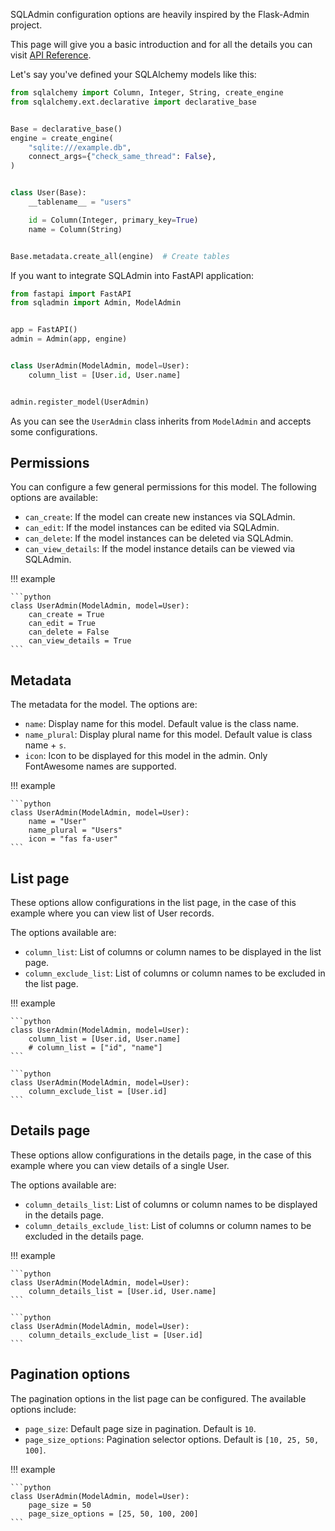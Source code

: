 SQLAdmin configuration options are heavily inspired by the Flask-Admin project.

This page will give you a basic introduction and for all the details
you can visit [API Reference](./api_reference/model_admin.md).

Let's say you've defined your SQLAlchemy models like this:

```python
from sqlalchemy import Column, Integer, String, create_engine
from sqlalchemy.ext.declarative import declarative_base


Base = declarative_base()
engine = create_engine(
    "sqlite:///example.db",
    connect_args={"check_same_thread": False},
)


class User(Base):
    __tablename__ = "users"

    id = Column(Integer, primary_key=True)
    name = Column(String)


Base.metadata.create_all(engine)  # Create tables
```

If you want to integrate SQLAdmin into FastAPI application:

```python
from fastapi import FastAPI
from sqladmin import Admin, ModelAdmin


app = FastAPI()
admin = Admin(app, engine)


class UserAdmin(ModelAdmin, model=User):
    column_list = [User.id, User.name]


admin.register_model(UserAdmin)
```

As you can see the `UserAdmin` class inherits from `ModelAdmin` and accepts some configurations.

## Permissions

You can configure a few general permissions for this model.
The following options are available:

* `can_create`: If the model can create new instances via SQLAdmin.
* `can_edit`: If the model instances can be edited via SQLAdmin.
* `can_delete`: If the model instances can be deleted via SQLAdmin.
* `can_view_details`: If the model instance details can be viewed via SQLAdmin.

!!! example

    ```python
    class UserAdmin(ModelAdmin, model=User):
        can_create = True
        can_edit = True
        can_delete = False
        can_view_details = True
    ```

## Metadata

The metadata for the model. The options are:

* `name`: Display name for this model. Default value is the class name.
* `name_plural`: Display plural name for this model. Default value is class name + `s`.
* `icon`: Icon to be displayed for this model in the admin. Only FontAwesome names are supported.

!!! example

    ```python
    class UserAdmin(ModelAdmin, model=User):
        name = "User"
        name_plural = "Users"
        icon = "fas fa-user"
    ```

## List page

These options allow configurations in the list page, in the case of this example
where you can view list of User records.

The options available are:

* `column_list`: List of columns or column names to be displayed in the list page.
* `column_exclude_list`: List of columns or column names to be excluded in the list page.

!!! example

    ```python
    class UserAdmin(ModelAdmin, model=User):
        column_list = [User.id, User.name]
        # column_list = ["id", "name"]
    ```

    ```python
    class UserAdmin(ModelAdmin, model=User):
        column_exclude_list = [User.id]
    ```

## Details page

These options allow configurations in the details page, in the case of this example
where you can view details of a single User.

The options available are:

* `column_details_list`: List of columns or column names to be displayed in the details page.
* `column_details_exclude_list`: List of columns or column names to be excluded in the details page.

!!! example

    ```python
    class UserAdmin(ModelAdmin, model=User):
        column_details_list = [User.id, User.name]
    ```

    ```python
    class UserAdmin(ModelAdmin, model=User):
        column_details_exclude_list = [User.id]
    ```

## Pagination options

The pagination options in the list page can be configured. The available options include:

* `page_size`: Default page size in pagination. Default is `10`.
* `page_size_options`: Pagination selector options. Default is `[10, 25, 50, 100]`.

!!! example

    ```python
    class UserAdmin(ModelAdmin, model=User):
        page_size = 50
        page_size_options = [25, 50, 100, 200]
    ```

